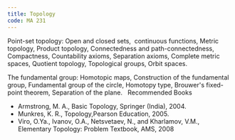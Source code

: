 ```yaml
---
title: Topology
code: MA 231
---
```


Point-set topology: Open and closed sets,  continuous functions, Metric
topology, Product topology, Connectedness and path-connectedness, Compactness,
Countability axioms, Separation axioms, Complete metric spaces, Quotient
topology, Topological groups, Orbit spaces.

The fundamental group: Homotopic maps, Construction of the fundamental group,
Fundamental group of the circle, Homotopy type, Brouwer's fixed-point theorem,
Separation of the plane.
 
Recommended Books

* Armstrong, M. A., Basic Topology, Springer (India), 2004.
* Munkres, K. R., Topology,Pearson Education, 2005. 
* Viro, O.Ya., Ivanov, O.A., Netsvetaev, N., and Kharlamov, V.M., Elementary
  Topology: Problem Textbook, AMS, 2008
